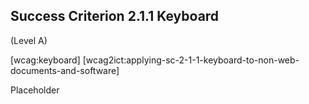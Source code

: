 ## Success Criterion 2.1.1 Keyboard

(Level A)

[wcag:keyboard]
[wcag2ict:applying-sc-2-1-1-keyboard-to-non-web-documents-and-software]

Placeholder
